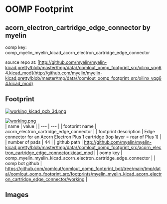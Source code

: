 # OOMP Footprint  
## acorn_electron_cartridge_edge_connector  by myelin  
  
oomp key: oomp_myelin_myelin_kicad_acorn_electron_cartridge_edge_connector  
  
source repo at: [http://github.com/myelin/myelin-kicad.pretty/blob/master/tmp/data//oomlout_oomp_footprint_src/xilinx_vqg64.kicad_mod](http://github.com/myelin/myelin-kicad.pretty/blob/master/tmp/data//oomlout_oomp_footprint_src/xilinx_vqg64.kicad_mod)  
## Footprint  
  
[![working_kicad_pcb_3d.png](working_kicad_pcb_3d_600.png)](working_kicad_pcb_3d.png)  
  
[![working.png](working_600.png)](working.png)  
| name | value | 
| --- | --- | 
| footprint name | acorn_electron_cartridge_edge_connector | 
| footprint description | Edge connector for an Acorn Electron Plus 1 cartridge (top layer = rear of Plus 1) | 
| number of pads | 44 | 
| github path | http://github.com/myelin/myelin-kicad.pretty/blob/master/tmp/data//oomlout_oomp_footprint_src/acorn_electron_cartridge_edge_connector.kicad_mod | 
| oomp key | oomp_myelin_myelin_kicad_acorn_electron_cartridge_edge_connector | 
| oomp bot github | https://github.com/oomlout/oomlout_oomp_footprint_bot/tree/main/tmp/data//oomlout_oomp_footprint_src/footprints/myelin_myelin_kicad_acorn_electron_cartridge_edge_connector/working | 
## Images  
